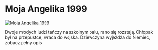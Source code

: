 Moja Angelika 1999 
=============
[![Moja Angelika 1999 ](http://vidos.pl/images/player.gif)](http://vidos.pl/moja-angelika-1999)

 Dwoje młodych ludzi tańczy na szkolnym balu, rano się rozstają. Chłopak był na przepustce, wraca do wojska. Dziewczyna wyjeżdża do Niemiec, zobacz pełny opis
